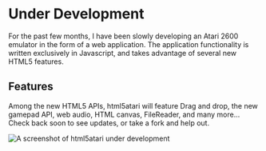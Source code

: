 # Under Development

For the past few months, I have been slowly developing an Atari 2600 emulator in the form of a web application.  The application functionality is written exclusively in Javascript, and takes advantage of several new HTML5 features.

## Features

Among the new HTML5 APIs, html5atari will feature Drag and drop, the new gamepad API, web audio, HTML canvas, FileReader, and many more... Check back soon to see updates, or take a fork and help out.

![A screenshot of html5atari under development](blob/master/images/screenshot.jpg)